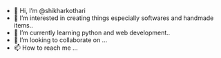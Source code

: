 - 👋 Hi, I’m @shikharkothari
- 👀 I’m interested in creating things especially softwares and handmade items..
- 🌱 I’m currently learning python and web development..
- 💞️ I’m looking to collaborate on ...
- 📫 How to reach me ...

<!---
shikharkothari/shikharkothari is a ✨ special ✨ repository because its `README.md` (this file) appears on your GitHub profile.
You can click the Preview link to take a look at your changes.
--->
